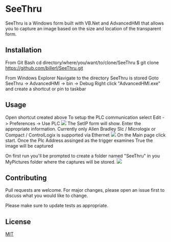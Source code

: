 # SeeThru

SeeThru is a Windows form built with VB.Net and AdvancedHMI that allows you to 
capture an image based on the size and location of the transparent form.

## Installation

From Git Bash
cd directory/where/you/want/to/clone/SeeThru
$ git clone https://github.com/billerl/SeeThru.git

From Windows Explorer
Navigate to the directory SeeThru is stored
Goto SeeThru -> AdvancedHMI -> bin -> Debug
Right click "AdvancedHMI.exe" and create a shortcut or pin to taskbar

## Usage

Open shortcut created above
To setup the PLC communication
select Edit -> Preferences -> Use PLC
 <img src="http://lukebiller.com/Images/UsePLC.png">
 The SetIP form will show. 
 Enter the appropriate information.
 Currently only Allen Bradley Slc / Micrologix or Compact / ControlLogix is supported via Ethernet
 <img src="http://lukebiller.com/Images/SetIP.png">
 On the Main page click start. 
 Once the Plc Address assinged as the trigger examines True the image will be captured

 On first run you'll be prompted to create a folder named "SeeThru" in you MyPictures folder where the captures will be stored.
 <img src="http://lukebiller.com/Images/CreateFolder.png">


## Contributing
Pull requests are welcome. For major changes, please open an issue first to discuss what you would like to change.

Please make sure to update tests as appropriate.

## License
[MIT](https://choosealicense.com/licenses/mit/)